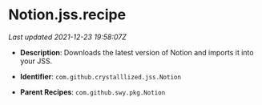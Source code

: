 # Notion.jss.recipe

_Last updated 2021-12-23 19:58:07Z_

- **Description**: Downloads the latest version of Notion and imports it into your JSS.

- **Identifier**: `com.github.crystalllized.jss.Notion`

- **Parent Recipes**: `com.github.swy.pkg.Notion`